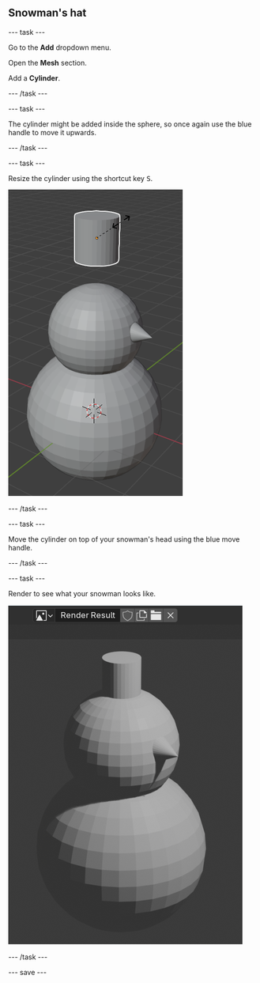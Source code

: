 ## Snowman's hat

--- task ---

Go to the **Add** dropdown menu. 

Open the **Mesh** section.

Add a **Cylinder**.

--- /task ---

--- task ---

The cylinder might be added inside the sphere, so once again use the blue handle to move it upwards.

--- /task ---

--- task ---

Resize the cylinder using the shortcut key <kbd>S</kbd>.

![Resize cylinder](images/blender-resize-cylinder.png)

--- /task ---

--- task ---

Move the cylinder on top of your snowman's head using the blue move handle.

--- /task ---

--- task ---

Render to see what your snowman looks like.

![The rendered snowman](images/blender-render-snowman.png)

--- /task ---

--- save ---
